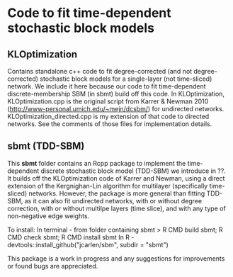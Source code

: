 # Code to fit time-dependent stochastic block models 

## KLOptimization 
Contains standalone c++ code to fit degree-corrected (and not degree-corrected) stochastic block models for a single-layer (not time-sliced) network. We include it here because our code to fit time-dependent discrete-membership SBM (in sbmt) build off this code. In KLOptimization, KLOptimization.cpp is the original script from Karrer & Newman 2010 (http://www-personal.umich.edu/~mejn/dcsbm/) for undirected networks. KLOptimization_directed.cpp is my extension of that code to directed networks. See the comments of those files for implementation details.

## sbmt (TDD-SBM)

This **sbmt** folder contains an Rcpp package to implement the time-dependent discrete stochastic block model (TDD-SBM) we introduce in ??. It builds off the KLOptimization code of Karrer and Newman, using a direct extension of the Kergnighan-Lin algorithm for multilayer (specifically time-sliced) networks. However, the package is more general than fitting TDD-SBM, as it can also fit undirected networks, with or without degree correction, with or without multilpe layers (time slice), and with any type of non-negative edge weights.

To install:
In terminal - from folder containing sbmt > R CMD build sbmt; R CMD check sbmt; R CMD install sbmt
In R - devtools::install_github("jcarlen/sbm", subdir = "sbmt") 

This package is a work in progress and any suggestions for improvements or found bugs are appreciated. 
